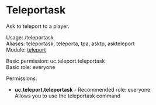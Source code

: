 Teleportask
====
Ask to teleport to a player.

Usage: /teleportask <Player><br>
Aliases: teleportask, teleporta, tpa, asktp, askteleport<br>
Module: [teleport](../modules/teleport.md)<br>

Basic permission: uc.teleport.teleportask<br>
Basic role: everyone<br>

Permissions: <br>
* **uc.teleport.teleportask** - Recommended role: everyone<br>Allows you to use the teleportask command

